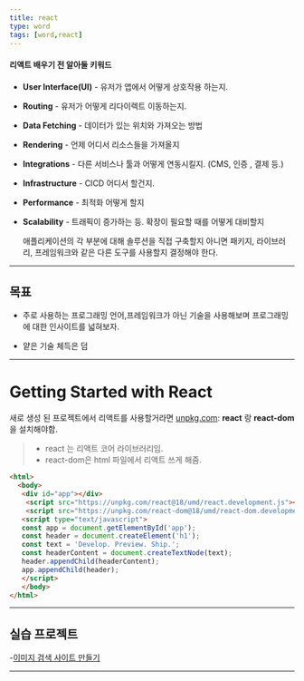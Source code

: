 ```yaml
---
title: react
type: word
tags: [word,react] 
---
```

#### 리액트 배우기 전 알아둘 키워드

- **User Interface(UI)** - 유저가 앱에서 어떻게 상호작용 하는지.
- **Routing** - 유저가 어떻게 리다이렉트 이동하는지.
- **Data Fetching** - 데이터가 있는 위치와 가져오는 방법
- **Rendering** - 언제 어디서 리소스들을 가져올지
- **Integrations** - 다른 서비스나 툴과 어떻게 연동시킬지. (CMS, 인증 , 결제 등.) 
- **Infrastructure** - CICD 어디서 할건지.
- **Performance** - 최적화 어떻게 할지
- **Scalability** - 트래픽이 증가하는 등. 확장이 필요할 때를 어떻게 대비할지


	애플리케이션의 각 부분에 대해 솔루션을 직접 구축할지 아니면 
	패키지, 라이브러리, 프레임워크와 같은 다른 도구를 사용할지 결정해야 한다.

---

## 목표

- 주로 사용하는 프로그래밍 언어,프레임워크가 아닌 기술을 사용해보며
프로그래밍에 대한 인사이트를 넓혀보자.

- 얕은 기술 체득은 덤

---


# Getting Started with React




새로 생성 된 프로젝트에서 리액트를 사용할거라면 [unpkg.com](https://unpkg.com/):
**react** 랑 **react-dom** 을 설치해야함.
>- react 는 리액트 코어 라이브러리임.
>- react-dom은 html 파일에서 리액트 쓰게 해줌.

```html
<html>
  <body>
   <div id="app"></div>
    <script src="https://unpkg.com/react@18/umd/react.development.js"></script>
    <script src="https://unpkg.com/react-dom@18/umd/react-dom.development.js"> </script>
   <script type="text/javascript">
   const app = document.getElementById('app');
   const header = document.createElement('h1');
   const text = 'Develop. Preview. Ship.';
   const headerContent = document.createTextNode(text);
   header.appendChild(headerContent);
   app.appendChild(header);
   </script>
   </body>
</html>
```

---


## 실습 프로젝트
-[이미지 검색 사이트 만들기](https://github.com/ruukr8080/React-Basic)

---